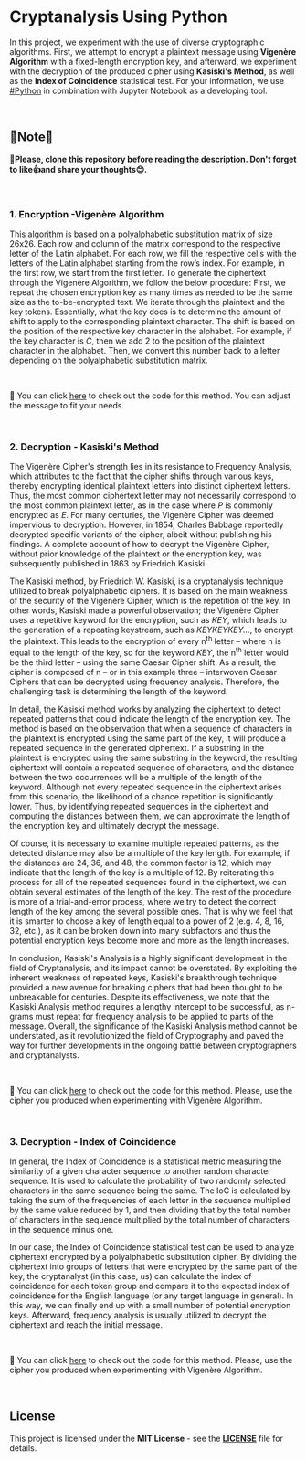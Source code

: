 # Cryptanalysis Using Python 


In this project, we experiment with the use of diverse cryptographic algorithms. First, we attempt to encrypt a plaintext message using **Vigenère Algorithm** with a fixed-length encryption key, and afterward, we experiment with the decryption of the produced cipher using **Kasiski's Method**, as well as the **Index of Coincidence** statistical test. For your information, we use [#Python](https://www.python.org/) in combination with Jupyter Notebook as a developing tool.

<br>

## 📢Note📢
**🎯Please, clone this repository before reading the description. Don't forget to like👍and share your thoughts😊.**

<br>

### 1. Encryption -Vigenère Algorithm
This algorithm is based on a polyalphabetic substitution matrix of size 26x26. Each row and column of the matrix correspond to the respective letter of the Latin alphabet. For each row, we fill the respective cells with the letters of the Latin alphabet starting from the row’s index. For example, in the first row, we start from the first letter. To generate the ciphertext through the Vigenère Algorithm, we follow the below procedure: First, we repeat the chosen encryption key as many times as needed to be the same size as the to-be-encrypted text. We iterate through the plaintext and the key tokens. Essentially, what the key does is to determine the amount of shift to apply to the corresponding plaintext character. The shift is based on the position of the respective key character in the alphabet. For example, if the key character is *C*, then we add 2 to the position of the plaintext character in the alphabet. Then, we convert this number back to a letter depending on the polyalphabetic substitution matrix.

<br>

🔎 You can click [here](https://github.com/dmamakas2000/cryptanalysis-python/tree/master/encryption) to check out the code for this method. You can adjust the message to fit your needs. 

<br>

### 2. Decryption - Kasiski's Method
The Vigenère Cipher's strength lies in its resistance to Frequency Analysis, which attributes to the fact that the cipher shifts through various keys, thereby encrypting identical plaintext letters into distinct ciphertext letters. Thus, the most common ciphertext letter may not necessarily correspond to the most common plaintext letter, as in the case where *P* is commonly encrypted as *E*. For many centuries, the Vigenère Cipher was deemed impervious to decryption. However, in 1854, Charles Babbage reportedly decrypted specific variants of the cipher, albeit without publishing his findings. A complete account of how to decrypt the Vigenère Cipher, without prior knowledge of the plaintext or the encryption key, was subsequently published in 1863 by Friedrich Kasiski. 

The Kasiski method, by Friedrich W. Kasiski, is a cryptanalysis technique utilized to break polyalphabetic ciphers. It is based on the main weakness of the security of the Vigenère Cipher, which is the repetition of the key. In other words, Kasiski made a powerful observation; the Vigenère Cipher uses a repetitive keyword for the encryption, such as *KEY*, which leads to the generation of a repeating keystream, such as *KEYKEYKEY...*, to encrypt the plaintext. This leads to the encryption of every n<sup>th</sup> letter – where n is equal to the length of the key, so for the keyword *KEY*, the n<sup>th</sup> letter would be the third letter – using the same Caesar Cipher shift. As a result, the cipher is composed of n – or in this example three – interwoven Caesar Ciphers that can be decrypted using frequency analysis. Therefore, the challenging task is determining the length of the keyword.

In detail, the Kasiski method works by analyzing the ciphertext to detect repeated patterns that could indicate the length of the encryption key. The method is based on the observation that when a sequence of characters in the plaintext is encrypted using the same part of the key, it will produce a repeated sequence in the generated ciphertext. If a substring in the plaintext is encrypted using the same substring in the keyword, the resulting ciphertext will contain a repeated sequence of characters, and the distance between the two occurrences will be a multiple of the length of the keyword. Although not every repeated sequence in the ciphertext arises from this scenario, the likelihood of a chance repetition is significantly lower. Thus, by identifying repeated sequences in the ciphertext and computing the distances between them, we can approximate the length of the encryption key and ultimately decrypt the message. 

Of course, it is necessary to examine multiple repeated patterns, as the detected distance may also be a multiple of the key length. For example, if the distances are 24, 36, and 48, the common factor is 12, which may indicate that the length of the key is a multiple of 12. By reiterating this process for all of the repeated sequences found in the ciphertext, we can obtain several estimates of the length of the key. The rest of the procedure is more of a trial-and-error process, where we try to detect the correct length of the key among the several possible ones. That is why we feel that it is smarter to choose a key of length equal to a power of 2 (e.g. 4, 8, 16, 32, etc.), as it can be broken down into many subfactors and thus the potential encryption keys become more and more as the length increases.

In conclusion, Kasiski's Analysis is a highly significant development in the field of Cryptanalysis, and its impact cannot be overstated. By exploiting the inherent weakness of repeated keys, Kasiski's breakthrough technique provided a new avenue for breaking ciphers that had been thought to be unbreakable for centuries. Despite its effectiveness, we note that the Kasiski Analysis method requires a lengthy intercept to be successful, as n-grams must repeat for frequency analysis to be applied to parts of the message. Overall, the significance of the Kasiski Analysis method cannot be understated, as it revolutionized the field of Cryptography and paved the way for further developments in the ongoing battle between cryptographers and cryptanalysts.

<br>

🔎 You can click [here](https://github.com/dmamakas2000/cryptanalysis-python/tree/master/decryption) to check out the code for this method. Please, use the cipher you produced when experimenting with Vigenère Algorithm.

<br>

### 3. Decryption - Index of Coincidence
In general, the Index of Coincidence is a statistical metric measuring the similarity of a given character sequence to another random character sequence. It is used to calculate the probability of two randomly selected characters in the same sequence being the same. The IoC is calculated by taking the sum of the frequencies of each letter in the sequence multiplied by the same value reduced by 1, and then dividing that by the total number of characters in the sequence multiplied by the total number of characters in the sequence minus one.

In our case, the Index of Coincidence statistical test can be used to analyze ciphertext encrypted by a polyalphabetic substitution cipher. By dividing the ciphertext into groups of letters that were encrypted by the same part of the key, the cryptanalyst (in this case, us) can calculate the index of coincidence for each token group and compare it to the expected index of coincidence for the English language (or any target language in general). In this way, we can finally end up with a small number of potential encryption keys. Afterward, frequency analysis is usually utilized to decrypt the ciphertext and reach the initial message.

<br>

🔎 You can click [here](https://github.com/dmamakas2000/cryptanalysis-python/tree/master/decryption) to check out the code for this method. Please, use the cipher you produced when experimenting with Vigenère Algorithm.

<br>

## License
This project is licensed under the **MIT License** - see the **[LICENSE](LICENSE)** file for details.
